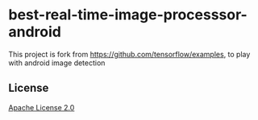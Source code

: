 # best-real-time-image-processsor-android
This project is fork from https://github.com/tensorflow/examples, to play with android image detection

## License

[Apache License 2.0](LICENSE)
